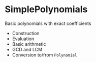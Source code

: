 # SimplePolynomials
Basic polynomials with exact coefficients


* Construction
* Evaluation
* Basic arithmetic
* GCD and LCM
* Conversion to/from `Polynomial`
